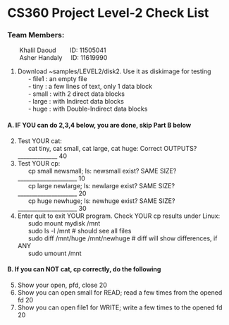 # CS360 Project Level-2 Check List
### Team Members:  
&nbsp;&nbsp;&nbsp;&nbsp;&nbsp;&nbsp; Khalil Daoud  &nbsp;&nbsp;&nbsp;&nbsp;&nbsp;&nbsp; ID: 11505041  
&nbsp;&nbsp;&nbsp;&nbsp;&nbsp;&nbsp; Asher Handaly  &nbsp;&nbsp;&nbsp; ID: 11619990
1. Download ~samples/LEVEL2/disk2. Use it as diskimage for testing  
&nbsp;&nbsp;&nbsp;&nbsp;&nbsp;&nbsp;- file1 : an empty file  
&nbsp;&nbsp;&nbsp;&nbsp;&nbsp;&nbsp;- tiny  : a few lines of text, only 1 data block  
&nbsp;&nbsp;&nbsp;&nbsp;&nbsp;&nbsp;- small : with 2 direct data blocks  
&nbsp;&nbsp;&nbsp;&nbsp;&nbsp;&nbsp;- large : with Indirect data blocks  
&nbsp;&nbsp;&nbsp;&nbsp;&nbsp;&nbsp;- huge  : with Double-Indirect data blocks  
#### A. IF YOU can do 2,3,4 below, you are done, skip Part B below
2. Test YOUR cat:  
&nbsp;&nbsp;&nbsp;&nbsp;&nbsp;&nbsp;cat tiny, cat small, cat large, cat huge: Correct OUTPUTS? ______________ 40
3. Test YOUR cp:  
&nbsp;&nbsp;&nbsp;&nbsp;&nbsp;&nbsp;cp small newsmall; ls: newsmall exist? SAME SIZE? _____________________ 10  
&nbsp;&nbsp;&nbsp;&nbsp;&nbsp;&nbsp;cp large newlarge; ls: newlarge exist? SAME SIZE? _____________________ 20  
&nbsp;&nbsp;&nbsp;&nbsp;&nbsp;&nbsp;cp huge newhuge;   ls: newhuge  exist? SAME SIZE? _____________________ 30  
4. Enter quit to exit YOUR program. Check YOUR cp results under Linux:  
&nbsp;&nbsp;&nbsp;&nbsp;&nbsp;&nbsp;sudo mount mydisk /mnt  
&nbsp;&nbsp;&nbsp;&nbsp;&nbsp;&nbsp;sudo ls -l /mnt                   # should see all files  
&nbsp;&nbsp;&nbsp;&nbsp;&nbsp;&nbsp;sudo diff /mnt/huge /mnt/newhuge  # diff will show differences, if ANY  
&nbsp;&nbsp;&nbsp;&nbsp;&nbsp;&nbsp;sudo umount /mnt  
    
#### B. If you can NOT cat, cp correctly, do the following  
5. Show your open, pfd, close                                               20  
6. Show you can open small for READ; read a few times from the opened fd    20  
7. Show you can open file1 for WRITE; write a few times to the opened fd    20    
